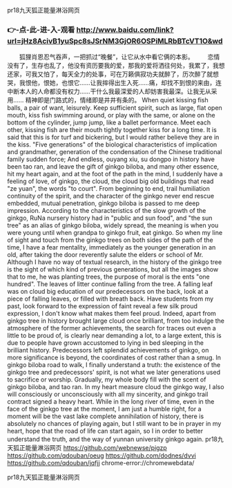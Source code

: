
pr18九天狐正能量淋浴网页




### 👉-点-此-进-入-观看  http://www.baidu.com/link?url=jHz8AcivB1yuSpc8sJSrNM3GjOR6OSPiMLRbBTcVT1O&wd




　　狐狸肖恩忍气吞声，一把抓过“晚餐”，让它从水中看它俩的本影。
　　恋情没有了，生存也乱了，他没有资历要我的爱，那我的爱将洒往何处，我累了，我想还家，可我又怕了，每天全力的处事，可在万籁俱寂功夫就醉了，历次醉了就想哭，我恨他，恨她，也恨它……让我摔得出生入死……痛，却找不到恨的来由，连中断本人的人命都没有权力……干什么我最深爱的人却妨害我最深。让我无从采用……
精神即是门路式的，情绪即是井井有条的。
When quiet kissing fish balls, a pair of want, leisurely.
Keep sufficient spirit, such as large, flat open mouth, kiss fish swimming around, or play with the same, or alone on the bottom of the cylinder, jump jump, like a ballet performance.
Meet each other, kissing fish are their mouth tightly together kiss for a long time.
It is said that this is for turf and bickering, but I would rather believe they are in the kiss.
"Five generations" of the biological characteristics of implication and grandmather, generation of the condensation of the Chinese traditional family sudden force;
And endless, ouyang xiu, su dongpo in history have been tao ran, and leave the gift of ginkgo biloba, and many other essence, hit my heart again, and at the foot of the path in the mind, I suddenly have a feeling of love, of ginkgo, the cloud, the cloud big old buildings that read "ze yuan", the words "to court".
From beginning to end, trail humiliation continuity of the spirit, and the character of the ginkgo never end rescue embedded, mutual penetration, ginkgo biloba is passed to me deep impression.
According to the characteristics of the slow growth of the ginkgo, RuNa nursery history had in "public and sun food", and "the sun tree" as an alias of ginkgo biloba, widely spread, the meaning is when you were young until when grandpa to ginkgo fruit, eat ginkgo.
So when my line of sight and touch from the ginkgo trees on both sides of the path of the time, I have a fear mentality, immediately as the younger generation in an old, after taking the door reverently salute the elders or school of Mr.
Although I have no way of textual research, in the history of the ginkgo tree is the sight of which kind of previous generations, but all the images show that to me, he was planting trees, the purpose of moral is the ents "one hundred".
The leaves of litter continue falling from the tree.
A falling leaf was on cloud big education of our predecessors on the back, look at a piece of falling leaves, or filled with breath back.
Have students from my past, look forward to the expression of faint reveal a few silk proud expression, I don't know what makes them feel proud.
Indeed, apart from ginkgo tree in history brought large cloud once brilliant, from too indulge the atmosphere of the former achievements, the search for traces out even a little to be proud of, is clearly near demanding a lot, to a large extent, this is due to people have grown accustomed to lying in bed sleeping in the brilliant history.
Predecessors left splendid achievements of ginkgo, on more significance is beyond, the coordinates of cost rather than a smug.
In ginkgo biloba road to walk, I finally understand a truth: the existence of the ginkgo tree and predecessors' spirit, is not what we later generations used to sacrifice or worship.
Gradually, my whole body fill with the scent of ginkgo biloba, and tao ran.
In my heart measure cloud the ginkgo way, I also will consciously or unconsciously with all my sincerity, and ginkgo trail contract signed a heavy heart.
While in the long river of time, even in the face of the ginkgo tree at the moment, I am just a humble right, for a moment will be the vast lake complete annihilation of history, there is absolutely no chances of playing again, but I still want to be in prayer in my heart, hope that the road of life can start again, so I in order to better understand the truth, and the way of yunnan university ginkgo again.
pr18九天狐正能量淋浴网页 https://github.com/webnewse/pigzp
https://github.com/qdouban/oeug
https://github.com/dodnes/dvvi
https://github.com/qdouban/jqfjj
chrome-error://chromewebdata/





pr18九天狐正能量淋浴网页
